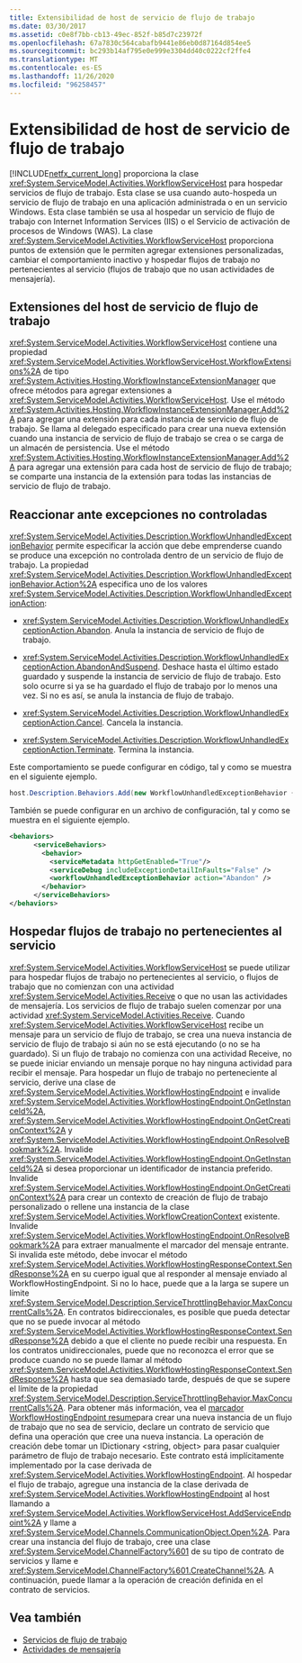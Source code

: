 ```yaml
---
title: Extensibilidad de host de servicio de flujo de trabajo
ms.date: 03/30/2017
ms.assetid: c0e8f7bb-cb13-49ec-852f-b85d7c23972f
ms.openlocfilehash: 67a7830c564cabafb9441e86eb0d87164d854ee5
ms.sourcegitcommit: bc293b14af795e0e999e3304dd40c0222cf2ffe4
ms.translationtype: MT
ms.contentlocale: es-ES
ms.lasthandoff: 11/26/2020
ms.locfileid: "96258457"
---
```

# <a name="workflow-service-host-extensibility"></a>Extensibilidad de host de servicio de flujo de trabajo

[!INCLUDE[netfx_current_long](../../../../includes/netfx-current-long-md.md)] proporciona la clase <xref:System.ServiceModel.Activities.WorkflowServiceHost> para hospedar servicios de flujo de trabajo. Esta clase se usa cuando auto-hospeda un servicio de flujo de trabajo en una aplicación administrada o en un servicio Windows. Esta clase también se usa al hospedar un servicio de flujo de trabajo con Internet Information Services (IIS) o el Servicio de activación de procesos de Windows (WAS). La clase <xref:System.ServiceModel.Activities.WorkflowServiceHost> proporciona puntos de extensión que le permiten agregar extensiones personalizadas, cambiar el comportamiento inactivo y hospedar flujos de trabajo no pertenecientes al servicio (flujos de trabajo que no usan actividades de mensajería).  
  
## <a name="workflow-service-host-extensions"></a>Extensiones del host de servicio de flujo de trabajo  

 <xref:System.ServiceModel.Activities.WorkflowServiceHost> contiene una propiedad <xref:System.ServiceModel.Activities.WorkflowServiceHost.WorkflowExtensions%2A> de tipo <xref:System.Activities.Hosting.WorkflowInstanceExtensionManager> que ofrece métodos para agregar extensiones a <xref:System.ServiceModel.Activities.WorkflowServiceHost>. Use el método <xref:System.Activities.Hosting.WorkflowInstanceExtensionManager.Add%2A> para agregar una extensión para cada instancia de servicio de flujo de trabajo. Se llama al delegado especificado para crear una nueva extensión cuando una instancia de servicio de flujo de trabajo se crea o se carga de un almacén de persistencia. Use el método <xref:System.Activities.Hosting.WorkflowInstanceExtensionManager.Add%2A> para agregar una extensión para cada host de servicio de flujo de trabajo; se comparte una instancia de la extensión para todas las instancias de servicio de flujo de trabajo.  
  
## <a name="react-to-unhandled-exceptions"></a>Reaccionar ante excepciones no controladas  

 <xref:System.ServiceModel.Activities.Description.WorkflowUnhandledExceptionBehavior> permite especificar la acción que debe emprenderse cuando se produce una excepción no controlada dentro de un servicio de flujo de trabajo. La propiedad <xref:System.ServiceModel.Activities.Description.WorkflowUnhandledExceptionBehavior.Action%2A> especifica uno de los valores <xref:System.ServiceModel.Activities.Description.WorkflowUnhandledExceptionAction>:  
  
- <xref:System.ServiceModel.Activities.Description.WorkflowUnhandledExceptionAction.Abandon>. Anula la instancia de servicio de flujo de trabajo.  
  
- <xref:System.ServiceModel.Activities.Description.WorkflowUnhandledExceptionAction.AbandonAndSuspend>. Deshace hasta el último estado guardado y suspende la instancia de servicio de flujo de trabajo. Esto solo ocurre si ya se ha guardado el flujo de trabajo por lo menos una vez. Si no es así, se anula la instancia de flujo de trabajo.  
  
- <xref:System.ServiceModel.Activities.Description.WorkflowUnhandledExceptionAction.Cancel>. Cancela la instancia.  
  
- <xref:System.ServiceModel.Activities.Description.WorkflowUnhandledExceptionAction.Terminate>. Termina la instancia.  
  
 Este comportamiento se puede configurar en código, tal y como se muestra en el siguiente ejemplo.  
  
```csharp  
host.Description.Behaviors.Add(new WorkflowUnhandledExceptionBehavior { Action = WorkflowUnhandledExceptionAction.Abandon });  
```  
  
 También se puede configurar en un archivo de configuración, tal y como se muestra en el siguiente ejemplo.  
  
```xml
<behaviors>  
      <serviceBehaviors>  
        <behavior>  
          <serviceMetadata httpGetEnabled="True"/>  
          <serviceDebug includeExceptionDetailInFaults="False" />  
          <workflowUnhandledExceptionBehavior action="Abandon" />
        </behavior>  
      </serviceBehaviors>  
</behaviors>
```  
  
## <a name="hosting-non-service-workflows"></a>Hospedar flujos de trabajo no pertenecientes al servicio  

 <xref:System.ServiceModel.Activities.WorkflowServiceHost> se puede utilizar para hospedar flujos de trabajo no pertenecientes al servicio, o flujos de trabajo que no comienzan con una actividad <xref:System.ServiceModel.Activities.Receive> o que no usan las actividades de mensajería. Los servicios de flujo de trabajo suelen comenzar por una actividad <xref:System.ServiceModel.Activities.Receive>. Cuando <xref:System.ServiceModel.Activities.WorkflowServiceHost> recibe un mensaje para un servicio de flujo de trabajo, se crea una nueva instancia de servicio de flujo de trabajo si aún no se está ejecutando (o no se ha guardado). Si un flujo de trabajo no comienza con una actividad Receive, no se puede iniciar enviando un mensaje porque no hay ninguna actividad para recibir el mensaje. Para hospedar un flujo de trabajo no perteneciente al servicio, derive una clase de <xref:System.ServiceModel.Activities.WorkflowHostingEndpoint> e invalide <xref:System.ServiceModel.Activities.WorkflowHostingEndpoint.OnGetInstanceId%2A>, <xref:System.ServiceModel.Activities.WorkflowHostingEndpoint.OnGetCreationContext%2A> y <xref:System.ServiceModel.Activities.WorkflowHostingEndpoint.OnResolveBookmark%2A>. Invalide <xref:System.ServiceModel.Activities.WorkflowHostingEndpoint.OnGetInstanceId%2A> si desea proporcionar un identificador de instancia preferido. Invalide <xref:System.ServiceModel.Activities.WorkflowHostingEndpoint.OnGetCreationContext%2A> para crear un contexto de creación de flujo de trabajo personalizado o rellene una instancia de la clase <xref:System.ServiceModel.Activities.WorkflowCreationContext> existente. Invalide <xref:System.ServiceModel.Activities.WorkflowHostingEndpoint.OnResolveBookmark%2A> para extraer manualmente el marcador del mensaje entrante. Si invalida este método, debe invocar el método <xref:System.ServiceModel.Activities.WorkflowHostingResponseContext.SendResponse%2A> en su cuerpo igual que al responder al mensaje enviado al WorkflowHostingEndpoint. Si no lo hace, puede que a la larga se supere un límite <xref:System.ServiceModel.Description.ServiceThrottlingBehavior.MaxConcurrentCalls%2A>. En contratos bidireccionales, es posible que pueda detectar que no se puede invocar al método <xref:System.ServiceModel.Activities.WorkflowHostingResponseContext.SendResponse%2A> debido a que el cliente no puede recibir una respuesta. En los contratos unidireccionales, puede que no reconozca el error que se produce cuando no se puede llamar al método <xref:System.ServiceModel.Activities.WorkflowHostingResponseContext.SendResponse%2A> hasta que sea demasiado tarde, después de que se supere el límite de la propiedad <xref:System.ServiceModel.Description.ServiceThrottlingBehavior.MaxConcurrentCalls%2A>. Para obtener más información, vea el [marcador WorkflowHostingEndpoint resume](../../windows-workflow-foundation/samples/workflowhostingendpoint-resume-bookmark.md)para crear una nueva instancia de un flujo de trabajo que no sea de servicio, declare un contrato de servicio que defina una operación que cree una nueva instancia. La operación de creación debe tomar un IDictionary \<string, object> para pasar cualquier parámetro de flujo de trabajo necesario. Este contrato está implícitamente implementado por la case derivada de <xref:System.ServiceModel.Activities.WorkflowHostingEndpoint>. Al hospedar el flujo de trabajo, agregue una instancia de la clase derivada de <xref:System.ServiceModel.Activities.WorkflowHostingEndpoint> al host llamando a <xref:System.ServiceModel.Activities.WorkflowServiceHost.AddServiceEndpoint%2A> y llame a <xref:System.ServiceModel.Channels.CommunicationObject.Open%2A>. Para crear una instancia del flujo de trabajo, cree una clase <xref:System.ServiceModel.ChannelFactory%601> de su tipo de contrato de servicios y llame e <xref:System.ServiceModel.ChannelFactory%601.CreateChannel%2A>. A continuación, puede llamar a la operación de creación definida en el contrato de servicios.  
  
## <a name="see-also"></a>Vea también

- [Servicios de flujo de trabajo](workflow-services.md)
- [Actividades de mensajería](messaging-activities.md)
